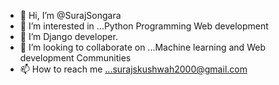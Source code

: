 - 👋 Hi, I’m @SurajSongara
- 👀 I’m interested in ...Python Programming Web development
- 🌱 I’m Django developer.
- 💞️ I’m looking to collaborate on ...Machine learning and Web development Communities
- 📫 How to reach me ...surajskushwah2000@gmail.com


<!---
SurajSongara/SurajSongara is a ✨ special ✨ repository because its `README.md` (this file) appears on your GitHub profile.
You can click the Preview link to take a look at your changes.
--->
